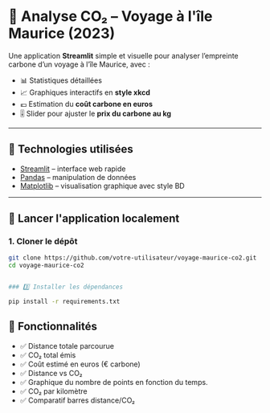 # 🌴 Analyse CO₂ – Voyage à l'île Maurice (2023)

Une application **Streamlit** simple et visuelle pour analyser l’empreinte carbone d’un voyage à l’île Maurice, avec :

- 📊 Statistiques détaillées
- 📈 Graphiques interactifs en **style xkcd**
- 💶 Estimation du **coût carbone en euros**
- 🎚️ Slider pour ajuster le **prix du carbone au kg**

---

## 🔧 Technologies utilisées

- [Streamlit](https://streamlit.io/) – interface web rapide
- [Pandas](https://pandas.pydata.org/) – manipulation de données
- [Matplotlib](https://matplotlib.org/) – visualisation graphique avec style BD

---

## 🚀 Lancer l'application localement

### 1. Cloner le dépôt

```bash
git clone https://github.com/votre-utilisateur/voyage-maurice-co2.git
cd voyage-maurice-co2


### 3️⃣ Installer les dépendances

pip install -r requirements.txt
```


## 📌 Fonctionnalités
- ✅ Distance totale parcourue
- ✅ CO₂ total émis
- ✅ Coût estimé en euros (€ carbone)
- ✅ Distance vs CO₂
- ✅ Graphique du nombre de points en fonction du temps.
- ✅ CO₂ par kilomètre
- ✅ Comparatif barres distance/CO₂
